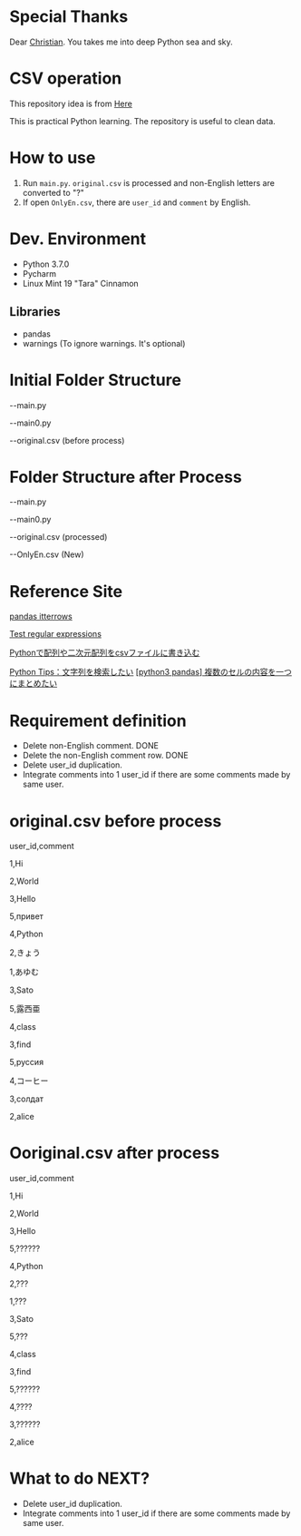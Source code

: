 # Special Thanks
Dear [Christian](https://amzn.to/2Oro3Ka). You takes me into deep Python sea and sky.

# CSV operation
This repository idea is from [Here](https://www.freelancer.com/projects/python/Need-Python-program-some-data/?w=f)

This is practical Python learning. The repository is useful to clean data.
# How to use
1. Run `main.py`. `original.csv` is processed and non-English letters are converted to "?"
2. If open `OnlyEn.csv`, there are `user_id` and `comment` by English.
# Dev. Environment
- Python 3.7.0
- Pycharm
- Linux Mint 19 "Tara" Cinnamon

## Libraries
- pandas
- warnings (To ignore warnings. It's optional)

# Initial Folder Structure
--main.py

--main0.py

--original.csv (before process)

# Folder Structure after Process
--main.py

--main0.py

--original.csv (processed)

--OnlyEn.csv (New)
# Reference Site
[pandas itterrows](http://www.kisse-logs.com/2017/04/26/python3-iterrows/)

[Test regular expressions](https://regex101.com/)

[Pythonで配列や二次元配列をcsvファイルに書き込む](http://www.irohabook.com/python-csv-write)

[Python Tips：文字列を検索したい](https://www.lifewithpython.com/2015/04/python-search-string-pattern.html)
[[python3 pandas] 複数のセルの内容を一つにまとめたい](https://teratail.com/questions/152220#reply-228758)
# Requirement definition
- Delete non-English comment. DONE
- Delete the non-English comment row. DONE
- Delete user_id duplication.
- Integrate comments into 1 user_id if there are some comments made by same user.

# original.csv before process
user_id,comment

1,Hi

2,World

3,Hello

5,привет

4,Python

2,きょう

1,あゆむ

3,Sato

5,露西亜

4,class

3,find

5,руссия

4,コーヒー

3,солдат

2,alice

# Ooriginal.csv after process
user_id,comment

1,Hi

2,World

3,Hello

5,??????

4,Python

2,???

1,???

3,Sato

5,???

4,class

3,find

5,??????

4,????

3,??????

2,alice

# What to do NEXT?
- Delete user_id duplication.
- Integrate comments into 1 user_id if there are some comments made by same user.